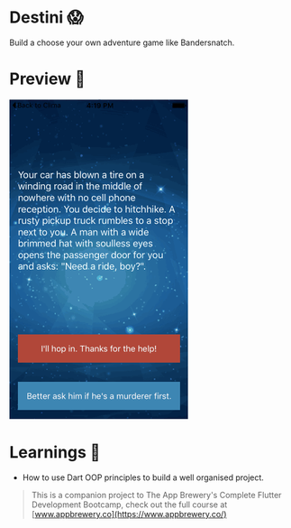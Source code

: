 # Destini :scream:
Build a choose your own adventure game like Bandersnatch.

# Preview 🚀
![destini](https://github.com/pranjalibajpai/flutter-apps/blob/master/demo/Destini.gif)

# Learnings 📌
- How to use Dart OOP principles to build a well organised project.

>This is a companion project to The App Brewery's Complete Flutter Development Bootcamp, check out the full course at [www.appbrewery.co](https://www.appbrewery.co/)

